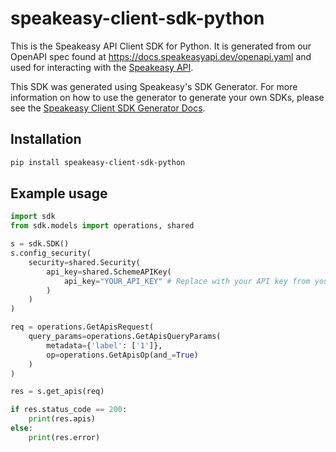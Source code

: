 # speakeasy-client-sdk-python

This is the Speakeasy API Client SDK for Python. It is generated from our OpenAPI spec found at https://docs.speakeasyapi.dev/openapi.yaml and used for interacting with the [Speakeasy API](https://docs.speakeasyapi.dev/docs/speakeasy-api/speakeasy-api).

This SDK was generated using Speakeasy's SDK Generator. For more information on how to use the generator to generate your own SDKs, please see the [Speakeasy Client SDK Generator Docs](https://docs.speakeasyapi.dev/docs/using-speakeasy/client-sdks).

## Installation

```bash
pip install speakeasy-client-sdk-python
```

## Example usage
```python
import sdk
from sdk.models import operations, shared

s = sdk.SDK()
s.config_security(
    security=shared.Security(
        api_key=shared.SchemeAPIKey(
            api_key="YOUR_API_KEY" # Replace with your API key from your Speakeasy Workspace
        )
    )
)

req = operations.GetApisRequest(
    query_params=operations.GetApisQueryParams(
        metadata={'label': ['1']},
        op=operations.GetApisOp(and_=True)
    )
)

res = s.get_apis(req)

if res.status_code == 200:
    print(res.apis)
else:
    print(res.error)

```